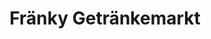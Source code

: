 ---
title: "Fränky Getränkemarkt"
url: /nuernberg/fraenky-getraenkemarkt-aeussere-bayreuther-strasse/
shop: Getränke
---